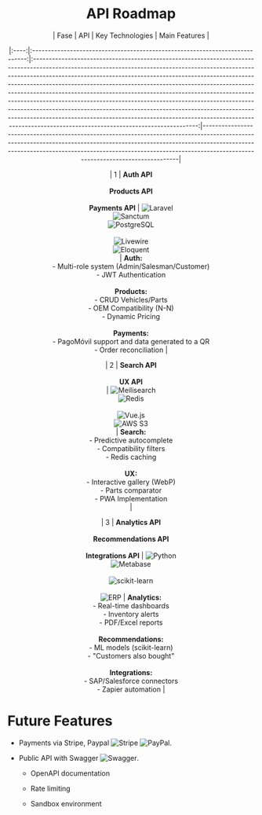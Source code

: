 <div align="center">

<h1>API Roadmap</h1>



| Fase | API                                                                          | Key Technologies             	                                                                                                                                                                                                                                                                                                                                                                                                                                                                                                                                                                                                                                                                     | Main Features 		                                                                    																										  																				       |

|:----:|:----------------------------------------------------------------------------:|:----------------------------------------------------------------------------------------------------------------------------------------------------------------------------------------------------------------------------------------------------------------------------------------------------------------------------------------------------------------------------------------------------------------------------------------------------------------------------------------------------------------------------------------------------------------------------------------------------------------------------------------------------------------------------------------------------:|-----------------------------------------------------------------------------------------------------------------------------------------------------------------------------------------------------------------------------------------------------------------------------------------|

| 1    | **Auth API**<br><br>**Products API**<br><br>**Payments API**                 | ![Laravel](https://img.shields.io/badge/Laravel-FF2D20?style=flat&logo=laravel&logoColor=white)<br>![Sanctum](https://img.shields.io/badge/Sanctum-4A5568?style=flat)<br>![PostgreSQL](https://img.shields.io/badge/PostgreSQL-316192?style=flat&logo=postgresql&logoColor=white)<br><br>![Livewire](https://img.shields.io/badge/Livewire-4E5AEE?style=flat&logo=livewire&logoColor=white)<br>![Eloquent](https://img.shields.io/badge/Eloquent-FF2D20?style=flat&logo=laravel&logoColor=white)<br>																								   																								 | **Auth:**<br>- Multi-role system (Admin/Salesman/Customer)<br>- JWT Authentication<br><br>**Products:**<br>- CRUD Vehicles/Parts<br>- OEM Compatibility (N-N)<br>- Dynamic Pricing<br><br>**Payments:**<br>- PagoMóvil support and data generated to a QR<br>- Order reconciliation     |

| 2    | **Search API**<br><br>**UX API**<br>					                      | ![Meilisearch](https://img.shields.io/badge/Meilisearch-000000?style=flat&logo=meilisearch&logoColor=white)<br>![Redis](https://img.shields.io/badge/Redis-DC382D?style=flat&logo=redis&logoColor=white)<br><br>![Vue.js](https://img.shields.io/badge/Vue.js-4FC08D?style=flat&logo=vuedotjs&logoColor=white)<br>![AWS S3](https://img.shields.io/badge/AWS_S3-569A31?style=flat&logo=amazons3&logoColor=white)<br>                                                                                                                                                                            																								     | **Search:**<br>- Predictive autocomplete<br>- Compatibility filters<br>- Redis caching<br><br>**UX:**<br>- Interactive gallery (WebP)<br>- Parts comparator<br>- PWA Implementation<br>     																							   |

| 3    | **Analytics API**<br><br>**Recommendations API**<br><br>**Integrations API** | ![Python](https://img.shields.io/badge/Python-3776AB?style=flat&logo=python&logoColor=white)<br>![Metabase](https://img.shields.io/badge/Metabase-509EE3?style=flat&logo=metabase&logoColor=white)<br><br>![scikit-learn](https://img.shields.io/badge/scikit--learn-F7931E?style=flat&logo=scikit-learn&logoColor=white)<br><br>![ERP](https://img.shields.io/badge/ERP-FF6600?style=flat)                                                                                                                                                                                                                                                                                                          | **Analytics:**<br>- Real-time dashboards<br>- Inventory alerts<br>- PDF/Excel reports<br><br>**Recommendations:**<br>- ML models (scikit-learn)<br>- "Customers also bought"<br><br>**Integrations:**<br>- SAP/Salesforce connectors<br>- Zapier automation                             |

</div>



# Future Features



* Payments via Stripe, Paypal ![Stripe](https://img.shields.io/badge/Stripe-008CDD?style=flat&logo=stripe&logoColor=white) ![PayPal](https://img.shields.io/badge/PayPal-00457C?style=flat&logo=paypal&logoColor=white).



* Public API with Swagger ![Swagger](https://img.shields.io/badge/Swagger-85EA2D?style=flat&logo=swagger&logoColor=black).

  - OpenAPI documentation

  - Rate limiting

  - Sandbox environment  

